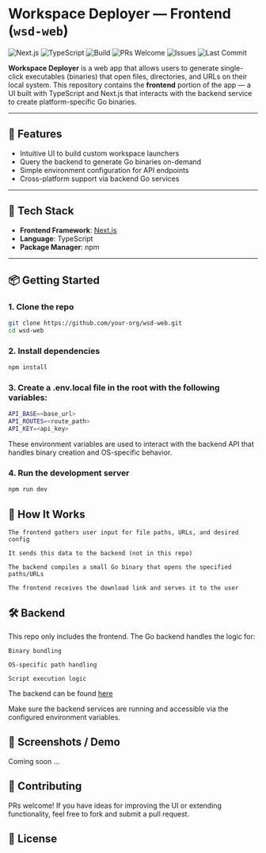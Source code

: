 # Workspace Deployer — Frontend (`wsd-web`)

![Next.js](https://img.shields.io/badge/Next.js-15+-black?logo=next.js)
![TypeScript](https://img.shields.io/badge/TypeScript-5.x-blue?logo=typescript)
![Build](https://img.shields.io/badge/build-passing-brightgreen)
![PRs Welcome](https://img.shields.io/badge/PRs-welcome-brightgreen)
![Issues](https://img.shields.io/github/issues/RecursionExcursion/wsd-web)
![Last Commit](https://img.shields.io/github/last-commit/RecursionExcursion/wsd-web)


**Workspace Deployer** is a web app that allows users to generate single-click executables (binaries) that open files, directories, and URLs on their local system. This repository contains the **frontend** portion of the app — a UI built with TypeScript and Next.js that interacts with the backend service to create platform-specific Go binaries.

---

## 🚀 Features

- Intuitive UI to build custom workspace launchers  
- Query the backend to generate Go binaries on-demand  
- Simple environment configuration for API endpoints  
- Cross-platform support via backend Go services  

---

## 🧱 Tech Stack

- **Frontend Framework**: [Next.js](https://nextjs.org/)  
- **Language**: TypeScript  
- **Package Manager**: npm  

---

## 📦 Getting Started

### 1. Clone the repo

```bash
git clone https://github.com/your-org/wsd-web.git
cd wsd-web
```

### 2. Install dependencies

```bash
npm install
```

### 3. Create a .env.local file in the root with the following variables:

```bash
API_BASE=<base_url>
API_ROUTES=<route_path>
API_KEY=<api_key>
```

These environment variables are used to interact with the backend API that handles binary creation and OS-specific behavior.

### 4. Run the development server

```bash
npm run dev
```


## 🧠 How It Works

    The frontend gathers user input for file paths, URLs, and desired config

    It sends this data to the backend (not in this repo)

    The backend compiles a small Go binary that opens the specified paths/URLs

    The frontend receives the download link and serves it to the user

## 🛠 Backend

This repo only includes the frontend. The Go backend handles the logic for:

    Binary bundling

    OS-specific path handling

    Script execution logic

The backend can be found [here](https://github.com/RecursionExcursion/dd-go-api)

Make sure the backend services are running and accessible via the configured environment variables.


## 📸 Screenshots / Demo

Coming soon ...


## 🤝 Contributing

PRs welcome! If you have ideas for improving the UI or extending functionality, feel free to fork and submit a pull request.


## 📄 License
